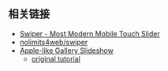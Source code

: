## 相关链接

- [Swiper - Most Modern Mobile Touch Slider](http://idangero.us/swiper/demos/)
- [nolimits4web/swiper](https://github.com/nolimits4web/swiper/)
- [Apple-like Gallery Slideshow](http://demo.tutorialzine.com/2009/11/beautiful-apple-gallery-slideshow/demo.html)
    - [original tutorial](https://tutorialzine.com/2009/11/beautiful-apple-gallery-slideshow)